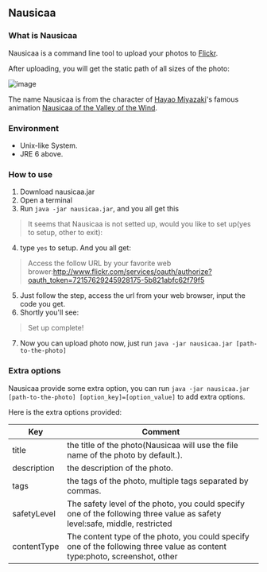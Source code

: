 ## Nausicaa

### What is Nausicaa

Nausicaa is a command line tool to upload your photos to [Flickr](http://flickr.com/).

After uploading, you will get the static path of all sizes of the photo:

![image](http://farm8.staticflickr.com/7190/6847181395_efcfcd49ce_b.jpg)

The name Nausicaa is from the character of [Hayao Miyazaki](http://en.wikipedia.org/wiki/Hayao_Miyazaki)'s famous animation [Nausicaa of the Valley of the Wind](http://en.wikipedia.org/wiki/Nausica%C3%A4_of_the_Valley_of_the_Wind_%28film%29).

### Environment

* Unix-like System.
* JRE 6 above.

### How to use

1. Download nausicaa.jar
2. Open a terminal
3. Run `java -jar nausicaa.jar`, and you all get this
> It seems that Nausicaa is not setted up, would you like to set up(yes to setup, other to exit):
4. type `yes` to setup. And you all get:
> Access the follow URL by your favorite web brower:http://www.flickr.com/services/oauth/authorize?oauth_token=72157629245928175-5b821abfc62f79f5
5. Just follow the step, access the url from your web browser, input the code you get.
6. Shortly you'll see:
> Set up complete!
7. Now you can upload photo now, just run `java -jar nausicaa.jar [path-to-the-photo]`

### Extra options

Nausicaa provide some extra option, you can run `java -jar nausicaa.jar [path-to-the-photo] [option_key]=[option_value]` to add extra options.

Here is the extra options provided:

Key   | Comment 
----- | ------- 
title | the title of the photo(Nausicaa will use the file name of the photo by default.).
description | the description of the photo.
tags  | the tags of the photo, multiple tags separated by commas.
safetyLevel | The safety level of the photo, you could specify one of the following three value as safety level:safe, middle, restricted
contentType | The content type of the photo, you could specify one of the following three value as content type:photo, screenshot, other

